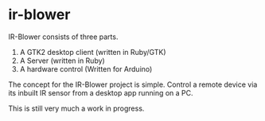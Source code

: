ir-blower
=========

IR-Blower consists of three parts.

1) A GTK2 desktop client (written in Ruby/GTK)
2) A Server (written in Ruby)
3) A hardware control (Written for Arduino)

The concept for the IR-Blower project is simple.
Control a remote device via its inbuilt IR sensor from a desktop app running on a PC.

This is still very much a work in progress.

